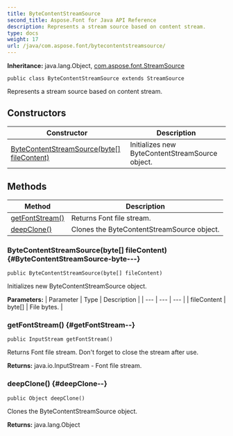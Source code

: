 ```yaml
---
title: ByteContentStreamSource
second_title: Aspose.Font for Java API Reference
description: Represents a stream source based on content stream.
type: docs
weight: 17
url: /java/com.aspose.font/bytecontentstreamsource/
---
```

**Inheritance:**
java.lang.Object, [com.aspose.font.StreamSource](../../com.aspose.font/streamsource)
```
public class ByteContentStreamSource extends StreamSource
```

Represents a stream source based on content stream.
## Constructors

| Constructor | Description |
| --- | --- |
| [ByteContentStreamSource(byte[] fileContent)](#ByteContentStreamSource-byte---) | Initializes new  ByteContentStreamSource  object. |
## Methods

| Method | Description |
| --- | --- |
| [getFontStream()](#getFontStream--) | Returns Font file stream. |
| [deepClone()](#deepClone--) | Clones the ByteContentStreamSource object. |
### ByteContentStreamSource(byte[] fileContent) {#ByteContentStreamSource-byte---}
```
public ByteContentStreamSource(byte[] fileContent)
```


Initializes new  ByteContentStreamSource  object.

**Parameters:**
| Parameter | Type | Description |
| --- | --- | --- |
| fileContent | byte[] | File bytes. |

### getFontStream() {#getFontStream--}
```
public InputStream getFontStream()
```


Returns Font file stream. Don't forget to close the stream after use.

**Returns:**
java.io.InputStream - Font file stream.
### deepClone() {#deepClone--}
```
public Object deepClone()
```


Clones the ByteContentStreamSource object.

**Returns:**
java.lang.Object
